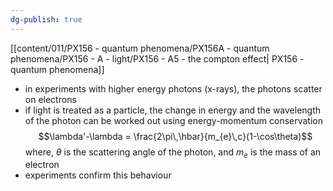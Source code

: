 ```yaml
---
dg-publish: true
---
```



[[content/011/PX156 - quantum phenomena/PX156A - quantum phenomena/PX156 - A - light/PX156 - A5 - the compton effect\| PX156 - quantum phenomena]]
- in experiments with higher energy photons (x-rays), the photons scatter on electrons
- if light is treated as a particle, the change in energy and the wavelength of the photon can be worked out using energy-momentum conservation
$$\lambda'-\lambda = \frac{2\pi\,\hbar}{m_{e}\,c}(1-\cos\theta)$$
	where, $\theta$ is the scattering angle of the photon, and $m_e$ is the mass of an electron
- experiments confirm this behaviour 